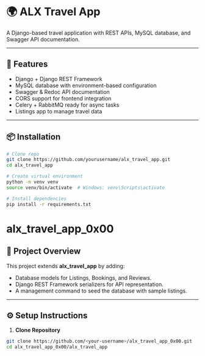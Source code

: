 # 🌍 ALX Travel App

A Django-based travel application with REST APIs, MySQL database, and Swagger API documentation.

---

## 🚀 Features

- Django + Django REST Framework
- MySQL database with environment-based configuration
- Swagger & Redoc API documentation
- CORS support for frontend integration
- Celery + RabbitMQ ready for async tasks
- Listings app to manage travel data

---

## 📦 Installation

```bash
# Clone repo
git clone https://github.com/yourusername/alx_travel_app.git
cd alx_travel_app

# Create virtual environment
python -m venv venv
source venv/bin/activate  # Windows: venv\Scripts\activate

# Install dependencies
pip install -r requirements.txt
```

# alx_travel_app_0x00

## 📌 Project Overview

This project extends **alx_travel_app** by adding:

- Database models for Listings, Bookings, and Reviews.
- Django REST Framework serializers for API representation.
- A management command to seed the database with sample listings.

---

## ⚙️ Setup Instructions

1. **Clone Repository**

```bash
git clone https://github.com/<your-username>/alx_travel_app_0x00.git
cd alx_travel_app_0x00/alx_travel_app
```
